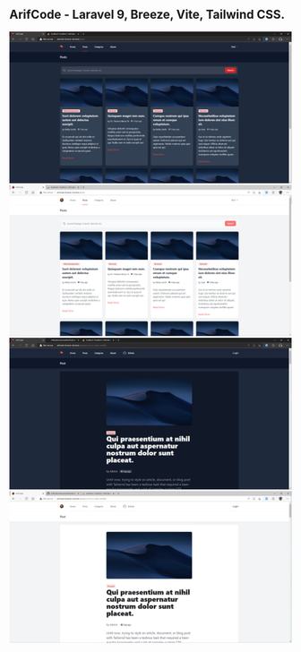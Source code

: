 ## ArifCode - Laravel 9, Breeze, Vite, Tailwind CSS.

![Screenshot 1](/screenshot/SS1-Dark.png)
![Screenshot 2](/screenshot/SS1-Light.png)
![Screenshot 3](/screenshot/SS2-Dark.png)
![Screenshot 4](/screenshot/SS2-Light.png)
